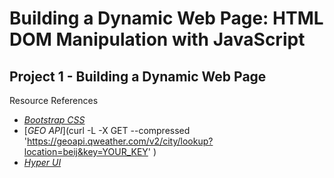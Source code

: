 # Building a Dynamic Web Page: HTML DOM Manipulation with JavaScript

## Project 1 - Building a Dynamic Web Page

Resource References
- [*Bootstrap CSS*](https://getbootstrap.com/)
- [*GEO API*](curl -L -X GET --compressed 'https://geoapi.qweather.com/v2/city/lookup?location=beij&key=YOUR_KEY'
)
- [*Hyper UI*](https://www.hyperui.dev/)
